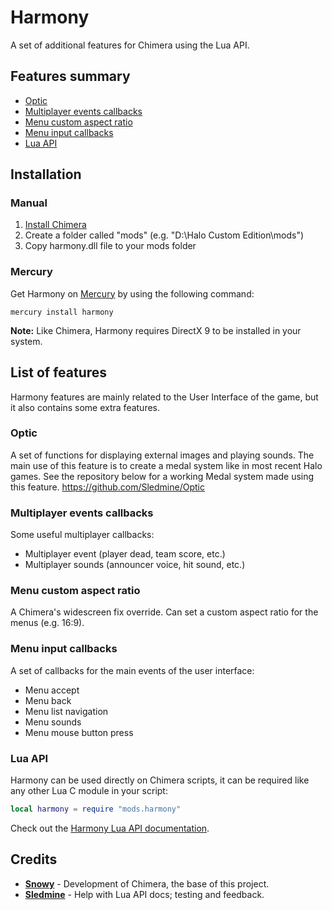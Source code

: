 # Harmony
A set of additional features for Chimera using the Lua API.

## Features summary
- [Optic](#optic)
- [Multiplayer events callbacks](#multiplayer-events-callbacks)
- [Menu custom aspect ratio](#menu-custom-aspect-ratio)
- [Menu input callbacks](#menu-input-callbacks)
- [Lua API](#lua-api)

## Installation
### Manual
1. [Install Chimera](https://github.com/SnowyMouse/chimera#installation)
2. Create a folder called "mods" (e.g. "D:\Halo Custom Edition\mods")
3. Copy harmony.dll file to your mods folder  

### Mercury
Get Harmony on [Mercury](https://github.com/Sledmine/Mercury) by using the
following command:
```
mercury install harmony
```

**Note:** Like Chimera, Harmony requires DirectX 9 to be installed in your
system.

## List of features
Harmony features are mainly related to the User Interface of the game, but it
also contains some extra features.

### Optic
A set of functions for displaying external images and playing sounds. The main
use of this feature is to create a medal system like in most recent Halo
games. See the repository below for a working Medal system made using this
feature. https://github.com/Sledmine/Optic

### Multiplayer events callbacks
Some useful multiplayer callbacks:
- Multiplayer event (player dead, team score, etc.)
- Multiplayer sounds (announcer voice, hit sound, etc.)

### Menu custom aspect ratio
A Chimera's widescreen fix override. Can set a custom aspect ratio for the 
menus (e.g. 16:9).

### Menu input callbacks
A set of callbacks for the main events of the user interface:
- Menu accept
- Menu back
- Menu list navigation
- Menu sounds
- Menu mouse button press

### Lua API
Harmony can be used directly on Chimera scripts, it can be required like any
other Lua C module in your script:
```lua
local harmony = require "mods.harmony"
```
Check out the [Harmony Lua API documentation](API.md).

## Credits
- [**Snowy**](https://github.com/SnowyMouse) - Development of Chimera, the
base of this project.
- [**Sledmine**](https://github.com/Sledmine) - Help with Lua API docs; testing and feedback.
